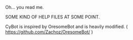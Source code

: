 Oh... you read me.

SOME KIND OF HELP FILES AT SOME POINT.


CyBot is inspired by OresomeBot and is heavily modified. ( https://github.com/Zachoz/OresomeBot/ )